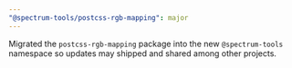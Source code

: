 ```yaml
---
"@spectrum-tools/postcss-rgb-mapping": major
---
```


Migrated the `postcss-rgb-mapping` package into the new `@spectrum-tools` namespace so updates may shipped and shared among other projects.
